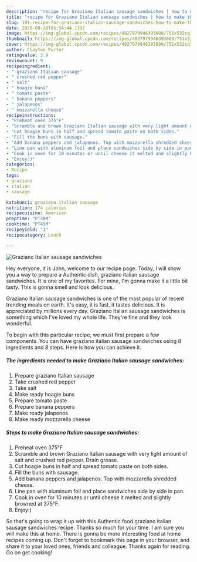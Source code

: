 ```yaml
---
description: "recipe for Graziano Italian sausage sandwiches | how to make the best Graziano Italian sausage sandwiches"
title: "recipe for Graziano Italian sausage sandwiches | how to make the best Graziano Italian sausage sandwiches"
slug: 191-recipe-for-graziano-italian-sausage-sandwiches-how-to-make-the-best-graziano-italian-sausage-sandwiches
date: 2020-08-28T05:54:44.139Z
image: https://img-global.cpcdn.com/recipes/4827979946393600/751x532cq70/graziano-italian-sausage-sandwiches-recipe-main-photo.jpg
thumbnail: https://img-global.cpcdn.com/recipes/4827979946393600/751x532cq70/graziano-italian-sausage-sandwiches-recipe-main-photo.jpg
cover: https://img-global.cpcdn.com/recipes/4827979946393600/751x532cq70/graziano-italian-sausage-sandwiches-recipe-main-photo.jpg
author: Clayton Porter
ratingvalue: 3.9
reviewcount: 9
recipeingredient:
- " graziano Italian sausage"
- " crushed red pepper"
- " salt"
- " hoagie buns"
- " tomato paste"
- " banana peppers"
- " jalapenos"
- " mozzarella cheese"
recipeinstructions:
- "Preheat oven 375°F"
- "Scramble and brown Graziano Italian sausage with very light amount of salt and crushed red pepper.  Drain grease."
- "Cut hoagie buns in half and spread tomato paste on both sides."
- "Fill the buns with sausage."
- "Add banana peppers and jalapenos. Top with mozzarella shredded cheese."
- "Line pan with aluminum foil and place sandwiches side by side in pan."
- "Cook in oven for 10 minutes or until cheese it melted and slightly browned at 375°F."
- "Enjoy:)"
categories:
- Recipe
tags:
- graziano
- italian
- sausage

katakunci: graziano italian sausage 
nutrition: 174 calories
recipecuisine: American
preptime: "PT30M"
cooktime: "PT45M"
recipeyield: "1"
recipecategory: Lunch

---
```



![Graziano Italian sausage sandwiches](https://img-global.cpcdn.com/recipes/4827979946393600/751x532cq70/graziano-italian-sausage-sandwiches-recipe-main-photo.jpg)

Hey everyone, it is John, welcome to our recipe page. Today, I will show you a way to prepare a Authentic dish, graziano italian sausage sandwiches. It is one of my favorites. For mine, I'm gonna make it a little bit tasty. This is gonna smell and look delicious.

Graziano Italian sausage sandwiches is one of the most popular of recent trending meals on earth. It's easy, it is fast, it tastes delicious. It is appreciated by millions every day. Graziano Italian sausage sandwiches is something which I've loved my whole life. They're fine and they look wonderful.




To begin with this particular recipe, we must first prepare a few components. You can have graziano italian sausage sandwiches using 8 ingredients and 8 steps. Here is how you can achieve it.

<!--inarticleads1-->

##### The ingredients needed to make Graziano Italian sausage sandwiches:

1. Prepare  graziano Italian sausage
1. Take  crushed red pepper
1. Take  salt
1. Make ready  hoagie buns
1. Prepare  tomato paste
1. Prepare  banana peppers
1. Make ready  jalapenos
1. Make ready  mozzarella cheese




<!--inarticleads2-->

##### Steps to make Graziano Italian sausage sandwiches:

1. Preheat oven 375°F
1. Scramble and brown Graziano Italian sausage with very light amount of salt and crushed red pepper.  Drain grease.
1. Cut hoagie buns in half and spread tomato paste on both sides.
1. Fill the buns with sausage.
1. Add banana peppers and jalapenos. Top with mozzarella shredded cheese.
1. Line pan with aluminum foil and place sandwiches side by side in pan.
1. Cook in oven for 10 minutes or until cheese it melted and slightly browned at 375°F.
1. Enjoy:)




So that's going to wrap it up with this Authentic food graziano italian sausage sandwiches recipe. Thanks so much for your time. I am sure you will make this at home. There is gonna be more interesting food at home recipes coming up. Don't forget to bookmark this page in your browser, and share it to your loved ones, friends and colleague. Thanks again for reading. Go on get cooking!
